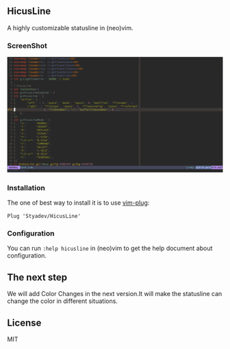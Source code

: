 ## HicusLine

A highly customizable statusline in (neo)vim.

### ScreenShot

![The image loading failed.](./demo.png)

### Installation

The one of best way to install it is to use [vim-plug](https://github.com/junegunn/vim-plug):

```vim
Plug 'Styadev/HicusLine'
```

### Configuration

You can run `:help hicusline` in (neo)vim to get the help document about configuration.

## The next step

We will add Color Changes in the next version.It will make the statusline can change the color in different situations.

## License

MIT
